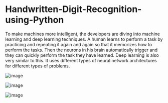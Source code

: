 # Handwritten-Digit-Recognition-using-Python
To make machines more intelligent, the developers are diving into machine learning and deep learning techniques. A human learns to perform a task by practicing and repeating it again and again so that it memorizes how to perform the tasks. Then the neurons in his brain automatically trigger and they can quickly perform the task they have learned. Deep learning is also very similar to this. It uses different types of neural network architectures for different types of problems.

![image](https://user-images.githubusercontent.com/20369800/98454981-e8d1c180-2190-11eb-9945-4454ff03161d.png)

![image](https://user-images.githubusercontent.com/20369800/98454989-056df980-2191-11eb-81c2-832ce5cbe1dc.png)

![image](https://user-images.githubusercontent.com/20369800/98454994-0d2d9e00-2191-11eb-9f75-1a509c0f8801.png)
